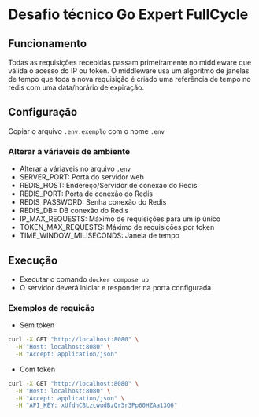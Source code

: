 # Desafio técnico Go Expert FullCycle

## Funcionamento

Todas as requisições recebidas passam primeiramente no middleware que válida o acesso do IP ou token.
O middleware usa um algoritmo de janelas de tempo que toda a nova requisição é criado uma referência de tempo no redis com uma data/horário de expiração.

## Configuração

Copiar o arquivo `.env.exemplo` com o nome `.env`

### Alterar a váriaveis de ambiente

- Alterar a váriaveis no arquivo `.env`
- SERVER_PORT: Porta do servidor web
- REDIS_HOST: Endereço/Servidor de conexão do Redis
- REDIS_PORT: Porta de conexão do Redis 
- REDIS_PASSWORD: Senha conexão do Redis
- REDIS_DB= DB conexão do Redis 
- IP_MAX_REQUESTS: Máximo de requisições para um ip único
- TOKEN_MAX_REQUESTS: Máximo de requisições por token
- TIME_WINDOW_MILISECONDS: Janela de tempo

## Execução

- Executar o comando `docker compose up`
- O servidor deverá iniciar e responder na porta configurada

### Exemplos de requição

- Sem token
```bash
curl -X GET "http://localhost:8080" \
  -H "Host: localhost:8080" \
  -H "Accept: application/json"
```

- Com token
```bash
curl -X GET "http://localhost:8080" \
  -H "Host: localhost:8080" \
  -H "Accept: application/json" \
  -H "API_KEY: xUfdhCBLzcwudBzQr3r3Pp60HZAa13Q6"
```
